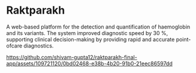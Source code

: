 # Raktparakh 
A web-based platform for the detection and quantification of haemoglobin and its variants. The
system improved diagnostic speed by 30 %, supporting clinical decision-making by providing rapid and
accurate point-ofcare diagnostics.

https://github.com/shivam-gupta12/raktparakh-final-app/assets/109721120/0bd02468-e38b-4b20-91b0-21eec86597dd

